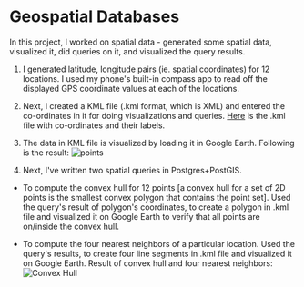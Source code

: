 # Geospatial Databases

In this project, I worked on spatial data - generated some spatial data, visualized it, did queries on it, and visualized the query results.

1. I generated latitude, longitude pairs (ie. spatial coordinates) for 12 locations. I used my phone's built-in compass app to read off the displayed GPS coordinate values at each of the locations.

2. Next, I created a KML file (.kml format, which is XML) and entered the co-ordinates in it for doing visualizations and queries. [Here](./csci-585-database-systems/Geospatial-Databases/Assignment3.kml) is the .kml file with co-ordinates and their labels.

3. The data in KML file is visualized by loading it in Google Earth. Following is the result:
![points](./Step3.png)

4. Next, I've written two spatial queries in Postgres+PostGIS.
  - To compute the convex hull for 12 points [a convex hull for a set of 2D points is the smallest convex polygon that contains the point set]. Used the query's result of polygon's coordinates, to create a polygon in .kml file and visualized it on Google Earth to verify that all points are on/inside the convex hull.

 - To compute the four nearest neighbors of a particular location. Used the query's results, to create four line segments in .kml file and visualized it on Google Earth.
Result of convex hull and four nearest neighbors:
![Convex Hull](./Step5.png)
